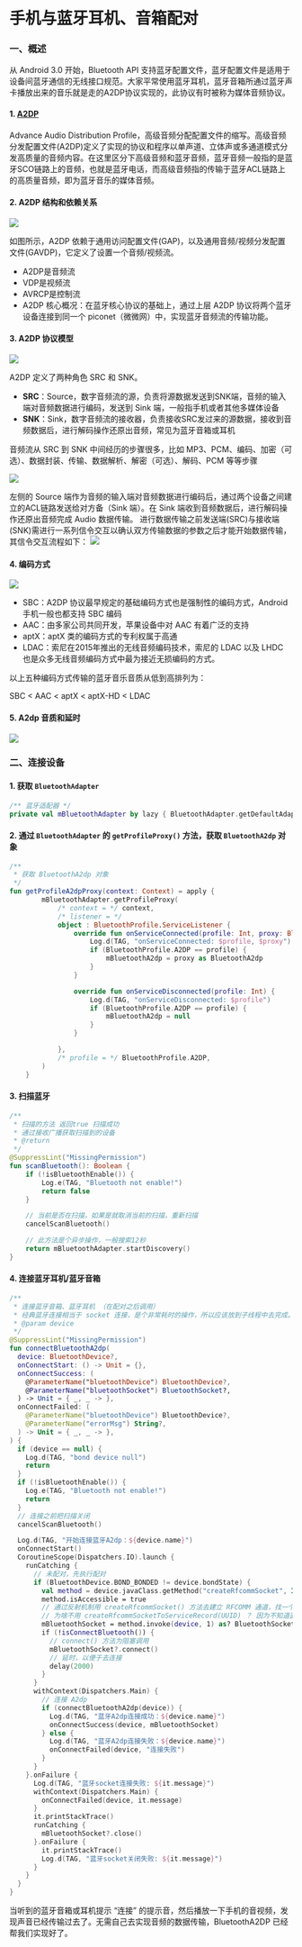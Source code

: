# 手机与蓝牙耳机、音箱配对

### 一、概述

从 Android 3.0 开始，Bluetooth API 支持蓝牙配置文件，蓝牙配置文件是适用于设备间蓝牙通信的无线接口规范。大家平常使用蓝牙耳机，蓝牙音箱所通过蓝牙声卡播放出来的音乐就是走的A2DP协议实现的，此协议有时被称为媒体音频协议。

#### 1. [**A2DP**](https://www.bluetooth.com/zh-cn/specifications/specs/advanced-audio-distribution-profile-1-4/)

Advance Audio Distribution Profile，高级音频分配配置文件的缩写。高级音频分发配置文件(A2DP)定义了实现的协议和程序以单声道、立体声或多通道模式分发高质量的音频内容。在这里区分下高级音频和蓝牙音频，蓝牙音频一般指的是蓝牙SCO链路上的音频，也就是蓝牙电话，而高级音频指的传输于蓝牙ACL链路上的高质量音频，即为蓝牙音乐的媒体音频。

#### 2. A2DP 结构和依赖关系
![](images/A2DP依赖关系图.png)

如图所示，A2DP 依赖于通用访问配置文件(GAP)，以及通用音频/视频分发配置文件(GAVDP)，它定义了设置一个音频/视频流。
* A2DP是音频流
* VDP是视频流
* AVRCP是控制流
* A2DP 核心概况：在蓝牙核心协议的基础上，通过上层 A2DP 协议将两个蓝牙设备连接到同一个 piconet（微微网）中，实现蓝牙音频流的传输功能。

#### 3. A2DP 协议模型
![](images/A2DP协议模型.png)

  A2DP 定义了两种角色 SRC 和 SNK。
* **SRC**：Source，数字音频流的源，负责将源数据发送到SNK端，音频的输入端对音频数据进行编码，发送到 Sink 端，一般指手机或者其他多媒体设备
* **SNK**：Sink，数字音频流的接收器，负责接收SRC发过来的源数据，接收到音频数据后，进行解码操作还原出音频，常见为蓝牙音箱或耳机


音频流从 SRC 到 SNK 中间经历的步骤很多，比如 MP3、PCM、编码、加密（可选）、数据封装、传输、数据解析、解密（可选）、解码、PCM 等等步骤

![](images/音频流程序框图和数据包格式.png)

左侧的 Source 端作为音频的输入端对音频数据进行编码后，通过两个设备之间建立的ACL链路发送给对方备（Sink 端）。在 Sink 端收到音频数据后，进行解码操作还原出音频完成 Audio 数据传输。
进行数据传输之前发送端(SRC)与接收端(SNK)需进行一系列信令交互以确认双方传输数据的参数之后才能开始数据传输，其信令交互流程如下：
![](images/音频流设置.png)

#### 4. 编码方式

  ![](images/蓝牙音频传输编码方式.png)
* SBC：A2DP 协议最早规定的基础编码方式也是强制性的编码方式，Android 手机一般也都支持 SBC 编码
* AAC：由多家公司共同开发，苹果设备中对 AAC 有着广泛的支持
* aptX：aptX 类的编码方式的专利权属于高通
* LDAC：索尼在2015年推出的无线音频编码技术，索尼的 LDAC 以及 LHDC 也是众多无线音频编码方式中最为接近无损编码的方式。


以上五种编码方式传输的蓝牙音乐音质从低到高排列为：
  
SBC < AAC < aptX < aptX-HD < LDAC

#### 5. A2dp 音质和延时

  ![](images/蓝牙编解码器音质和延时.png)

### 二、连接设备

#### 1. 获取 `BluetoothAdapter`

```kotlin
/** 蓝牙适配器 */
private val mBluetoothAdapter by lazy { BluetoothAdapter.getDefaultAdapter() }
```

#### 2. 通过 `BluetoothAdapter` 的 `getProfileProxy()` 方法，获取 `BluetoothA2dp` 对象

```kotlin
/**
 * 获取 BluetoothA2dp 对象
 */
fun getProfileA2dpProxy(context: Context) = apply {
        mBluetoothAdapter.getProfileProxy(
            /* context = */ context,
            /* listener = */
            object : BluetoothProfile.ServiceListener {
                override fun onServiceConnected(profile: Int, proxy: BluetoothProfile?) {
                    Log.d(TAG, "onServiceConnected: $profile, $proxy")
                    if (BluetoothProfile.A2DP == profile) {
                        mBluetoothA2dp = proxy as BluetoothA2dp
                    }
                }

                override fun onServiceDisconnected(profile: Int) {
                    Log.d(TAG, "onServiceDisconnected: $profile")
                    if (BluetoothProfile.A2DP == profile) {
                        mBluetoothA2dp = null
                    }
                }

            },
            /* profile = */ BluetoothProfile.A2DP,
        )
    }
```

#### 3. 扫描蓝牙

```kotlin
/**
 * 扫描的方法 返回true 扫描成功
 * 通过接收广播获取扫描到的设备
 * @return
 */
@SuppressLint("MissingPermission")
fun scanBluetooth(): Boolean {
    if (!isBluetoothEnable()) {
        Log.e(TAG, "Bluetooth not enable!")
        return false
    }

    // 当前是否在扫描，如果是就取消当前的扫描，重新扫描
    cancelScanBluetooth()

    // 此方法是个异步操作，一般搜索12秒
    return mBluetoothAdapter.startDiscovery()
}
```

#### 4. 连接蓝牙耳机/蓝牙音箱

```kotlin
/**
 * 连接蓝牙音箱、蓝牙耳机 （在配对之后调用）
 * 经典蓝牙连接相当于 socket 连接，是个非常耗时的操作，所以应该放到子线程中去完成。
 * @param device
 */
@SuppressLint("MissingPermission")
fun connectBluetoothA2dp(
  device: BluetoothDevice?,
  onConnectStart: () -> Unit = {},
  onConnectSuccess: (
    @ParameterName("bluetoothDevice") BluetoothDevice?,
    @ParameterName("bluetoothSocket") BluetoothSocket?,
  ) -> Unit = { _, _ -> },
  onConnectFailed: (
    @ParameterName("bluetoothDevice") BluetoothDevice?,
    @ParameterName("errorMsg") String?,
  ) -> Unit = { _, _ -> },
) {
  if (device == null) {
    Log.d(TAG, "bond device null")
    return
  }
  if (!isBluetoothEnable()) {
    Log.e(TAG, "Bluetooth not enable!")
    return
  }
  // 连接之前把扫描关闭
  cancelScanBluetooth()

  Log.d(TAG, "开始连接蓝牙A2dp：${device.name}")
  onConnectStart()
  CoroutineScope(Dispatchers.IO).launch {
    runCatching {
      // 未配对，先执行配对
      if (BluetoothDevice.BOND_BONDED != device.bondState) {
        val method = device.javaClass.getMethod("createRfcommSocket", Int::class.java)
        method.isAccessible = true
        // 通过反射机制用 createRfcommSocket() 方法去建立 RFCOMM 通道，找一个通道去连接即可，channel 1～30
        // 为啥不用 createRfcommSocketToServiceRecord(UUID) ？ 因为不知道蓝牙音箱或耳机等的 UUID。
        mBluetoothSocket = method.invoke(device, 1) as? BluetoothSocket
        if (!isConnectBluetooth()) {
          // connect() 方法为阻塞调用
          mBluetoothSocket?.connect()
          // 延时，以便于去连接
          delay(2000)
        }
      }
      withContext(Dispatchers.Main) {
        // 连接 A2dp
        if (connectBluetoothA2dp(device)) {
          Log.d(TAG, "蓝牙A2dp连接成功：${device.name}")
          onConnectSuccess(device, mBluetoothSocket)
        } else {
          Log.d(TAG, "蓝牙A2dp连接失败：${device.name}")
          onConnectFailed(device, "连接失败")
        }
      }
    }.onFailure {
      Log.d(TAG, "蓝牙socket连接失败: ${it.message}")
      withContext(Dispatchers.Main) {
        onConnectFailed(device, it.message)
      }
      it.printStackTrace()
      runCatching {
        mBluetoothSocket?.close()
      }.onFailure {
        it.printStackTrace()
        Log.d(TAG, "蓝牙socket关闭失败: ${it.message}")
      }
    }
  }
}
```

当听到的蓝牙音箱或耳机提示 “连接” 的提示音，然后播放一下手机的音视频，发现声音已经传输过去了。无需自己去实现音频的数据传输，BluetoothA2DP 已经帮我们实现好了。
